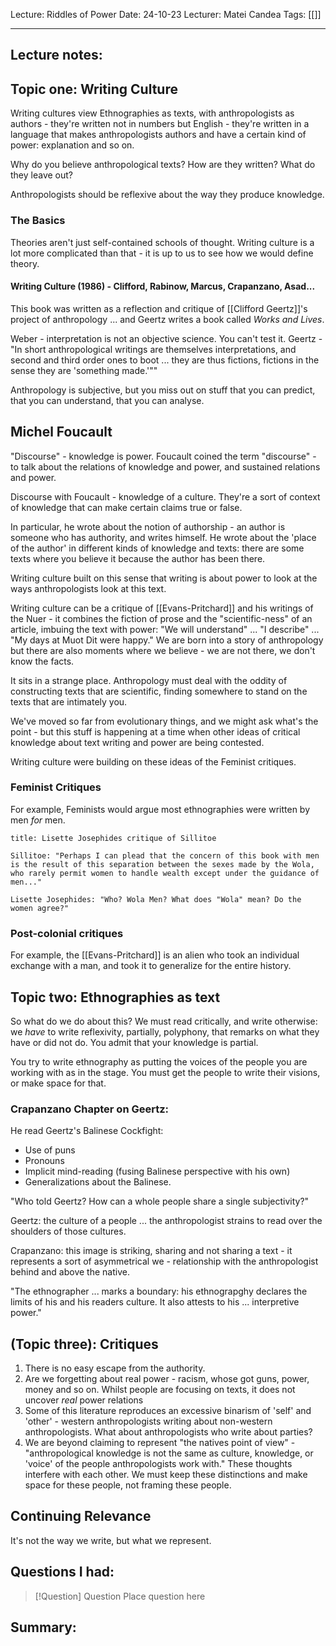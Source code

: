 Lecture: Riddles of Power
Date: 24-10-23
Lecturer: Matei Candea
Tags: [[]]

---
## Lecture notes:

## Topic one: Writing Culture

Writing cultures view Ethnographies as texts, with anthropologists as authors - they're written not in numbers but English - they're written in a language that makes anthropologists authors and have a certain kind of power: explanation and so on.

Why do you believe anthropological texts? How are they written? What do they leave out?

Anthropologists should be reflexive about the way they produce knowledge.

### The Basics

Theories aren't just self-contained schools of thought. Writing culture is a lot more complicated than that - it is up to us to see how we would define theory.

#### Writing Culture (1986) - Clifford, Rabinow, Marcus, Crapanzano, Asad...

This book was written as a reflection and critique of [[Clifford Geertz]]'s project of anthropology ... and Geertz writes a book called *Works and Lives*.

Weber - interpretation is not an objective science. You can't test it.
Geertz - "In short anthropological writings are themselves interpretations, and second and third order ones to boot ... they are thus fictions, fictions in the sense they are 'something made.'""

Anthropology is subjective, but you miss out on stuff that you can predict, that you can understand, that you can analyse.


## Michel Foucault

"Discourse" - knowledge is power.
Foucault coined the term "discourse" - to talk about the relations of knowledge and power, and sustained relations and power.

Discourse with Foucault - knowledge of a culture. They're a sort of context of knowledge that can make certain claims true or false.

In particular, he wrote about the notion of authorship - an author is someone who has authority, and writes himself. He wrote about the 'place of the author' in different kinds of knowledge and texts: there are some texts where you believe it because the author has been there.

Writing culture built on this sense that writing is about power to look at the ways anthropologists look  at this text.

Writing culture can be a critique of [[Evans-Pritchard]] and his writings of the Nuer - it combines the fiction of prose and the "scientific-ness" of an article, imbuing the text with power: "We will understand" ... "I describe" ... "My days at Muot Dit were happy." We are born into a story of anthropology but there are also moments where we believe - we are not there, we don't know the facts.

It sits in a strange place. Anthropology must deal with the oddity of constructing texts that are scientific, finding somewhere to stand on the texts that are intimately you.

We've moved so far from evolutionary things, and we might ask what's the point - but this stuff is happening at a time when other ideas of critical knowledge about text writing and power are being contested.

Writing culture were building on these ideas of the Feminist critiques.

### Feminist Critiques

For example, Feminists would argue most ethnographies were written by men *for* men. 

```ad-quote
title: Lisette Josephides critique of Sillitoe

Sillitoe: "Perhaps I can plead that the concern of this book with men is the result of this separation between the sexes made by the Wola, who rarely permit women to handle wealth except under the guidance of men..."

Lisette Josephides: "Who? Wola Men? What does "Wola" mean? Do the women agree?"
```

### Post-colonial critiques

For example, the [[Evans-Pritchard]] is an alien who took an individual exchange with a man, and took it to generalize for the entire history.

## Topic two: Ethnographies as text

So what do we do about this?
We must read critically, and write otherwise: we *have* to write reflexivity, partially, polyphony, that remarks on what they have or did not do. You admit that your knowledge is partial.

You try to write ethnography as putting the voices of the people you are working with as in the stage. You must get the people to write their visions, or make space for that.

### Crapanzano Chapter on Geertz:

He read Geertz's Balinese Cockfight:
- Use of puns
- Pronouns
- Implicit mind-reading (fusing Balinese perspective with his own)
- Generalizations about the Balinese.

"Who told Geertz? How can a whole people share a single subjectivity?"

Geertz: the culture of a people ... the anthropologist strains to read over the shoulders of those cultures.

Crapanzano: this image is striking, sharing and not sharing a text - it represents a sort of asymmetrical we - relationship with the anthropologist behind and above the native.

"The ethnographer ... marks a boundary: his ethnograpghy declares the  limits of his and his readers culture. It also attests to his ... interpretive power."

## (Topic three): Critiques

1. There is no easy escape from the authority.
2. Are we forgetting about real power - racism, whose got guns, power, money and so on. Whilst people are focusing on texts, it does not uncover *real* power relations
3. Some of this literature reproduces an excessive binarism of 'self' and 'other' - western anthropologists writing about non-western anthropologists. What about anthropologists who write about parties?
4. We are beyond claiming to represent "the natives point of view" - "anthropological knowledge is not the same as culture, knowledge, or 'voice' of the people anthropologists work with." These thoughts interfere with each other. We must keep these distinctions and make space for these people, not framing these people.


## Continuing Relevance

It's not the way we write, but what we represent.


## Questions I had:

> [!Question] Question
> Place question here


## Summary: